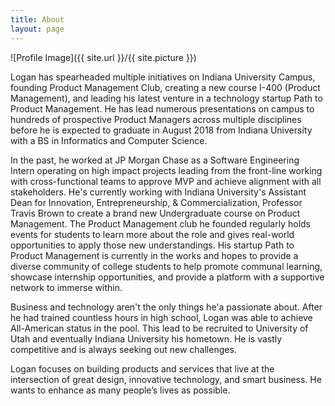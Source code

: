 ```yaml
---
title: About
layout: page
---
```

![Profile Image]({{ site.url }}/{{ site.picture }})

<p>Logan has spearheaded multiple initiatives on Indiana University Campus, founding Product Management Club, creating a new course I-400 (Product Management), and leading his latest venture in a technology startup Path to Product Management. He has lead numerous presentations on campus to hundreds of prospective Product Managers across multiple disciplines before he is expected to graduate in August 2018 from Indiana University with a BS in Informatics and Computer Science.</p>

<p>In the past, he worked at JP Morgan Chase as a Software Engineering Intern operating on high impact projects leading from the front-line working with cross-functional teams to approve MVP and achieve alignment with all stakeholders. He's currently working with Indiana University's Assistant Dean for Innovation, Entrepreneurship, & Commercialization, Professor Travis Brown to create a brand new Undergraduate course on Product Management. The Product Management club he founded regularly holds events for students to learn more about the role and gives real-world opportunities to apply those new understandings. His startup Path to Product Management is currently in the works and hopes to provide a diverse community of college students to help promote communal learning, showcase internship opportunities, and provide a platform with a supportive network to immerse within.</p>

<p>Business and technology aren't the only things he'a passionate about. After he had trained countless hours in high school, Logan was able to achieve All-American status in the pool. This lead to be recruited to University of Utah and eventually Indiana University his hometown. He is vastly competitive and is always seeking out new challenges.</p>

<p>Logan focuses on building products and services that live at the intersection of great design, innovative technology, and smart business. He wants to enhance as many people’s lives as possible.</p>


